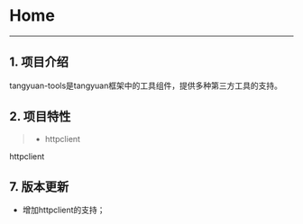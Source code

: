 # Home
---

## 1. 项目介绍

tangyuan-tools是tangyuan框架中的工具组件，提供多种第三方工具的支持。

## 2. 项目特性

> * httpclient

httpclient

## 7. 版本更新

+ 增加httpclient的支持；
